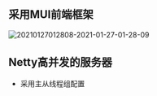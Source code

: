 


## 采用MUI前端框架
![20210127012808-2021-01-27-01-28-09](https://picgo-1259138584.cos.ap-beijing.myqcloud.com/Markdown/20210127012808-2021-01-27-01-28-09.png)

## Netty高并发的服务器
- 采用主从线程组配置